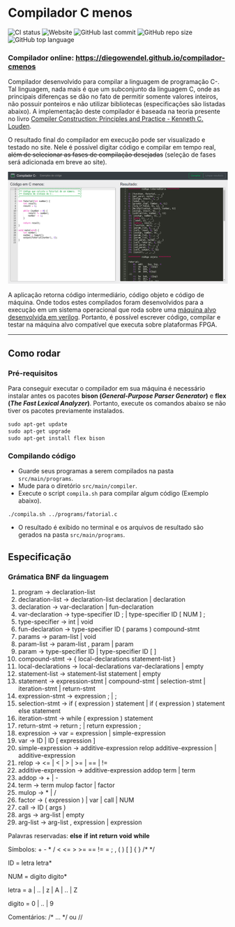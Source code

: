 # Compilador C menos
![CI status](https://travis-ci.com/diegowendel/compilador-cmenos.svg?branch=master)
![Website](https://img.shields.io/website/https/compiler.diegowendel.com.svg)
![GitHub last commit](https://img.shields.io/github/last-commit/diegowendel/compilador-cmenos.svg)
![GitHub repo size](https://img.shields.io/github/repo-size/diegowendel/compilador-cmenos.svg)
![GitHub top language](https://img.shields.io/github/languages/top/diegowendel/compilador-cmenos.svg)

### Compilador online: https://diegowendel.github.io/compilador-cmenos

Compilador desenvolvido para compilar a linguagem de programação C-. Tal linguagem, nada mais é que um subconjunto da linguagem C, onde as principais diferenças se dão no fato de permitir somente valores inteiros, não possuir ponteiros e não utilizar bibliotecas (especificações são listadas abaixo). A implementação deste compilador é baseada na teoria presente no livro [Compiler Construction: Principles and Practice - Kenneth C. Louden](https://www.goodreads.com/book/show/1760385.Compiler_Construction).

O resultado final do compilador em execução pode ser visualizado e testado no site. Nele é possível digitar código e compilar em tempo real, ~~além de selecionar as fases de compilação desejadas~~ (seleção de fases será adicionada em breve ao site).

<p align="center">
  <img src="docs/img/compilador.png" />
</p>

A aplicação retorna código intermediário, código objeto e código de máquina. Onde todos estes compilados foram desenvolvidos para a execução em um sistema operacional que roda sobre uma [máquina alvo desenvolvida em verilog](https://github.com/diegowendel/processador-mips). Portanto, é possível escrever código, compilar e testar na máquina alvo compatível que executa sobre plataformas FPGA.

---

## Como rodar

### Pré-requisitos

Para conseguir executar o compilador em sua máquina é necessário instalar antes os pacotes **bison (*General-Purpose Parser Generator*)** e **flex (*The Fast Lexical Analyzer*)**. Portanto, execute os comandos abaixo se não tiver os pacotes previamente instalados.

```
sudo apt-get update
sudo apt-get upgrade
sudo apt-get install flex bison
```

### Compilando código

- Guarde seus programas a serem compilados na pasta `src/main/programs`.
- Mude para o diretório `src/main/compiler`.
- Execute o script `compila.sh` para compilar algum código (Exemplo abaixo).

```
./compila.sh ../programs/fatorial.c
```

- O resultado é exibido no terminal e os arquivos de resultado são gerados na pasta `src/main/programs`.

## Especificação

### Grámatica BNF da linguagem

1. program → declaration-list
2. declaration-list → declaration-list declaration | declaration
3. declaration → var-declaration | fun-declaration
4. var-declaration → type-specifier ID ; | type-specifier ID [ NUM ] ;
5. type-specifier → int | void
6. fun-declaration → type-specifier ID ( params ) compound-stmt
7. params → param-list | void
8. param-list → param-list , param | param
9. param → type-specifier ID | type-specifier ID [ ]
10. compound-stmt → { local-declarations statement-list }
11. local-declarations → local-declarations var-declarations | empty
12. statement-list → statement-list statement | empty
13. statement → expression-stmt | compound-stmt | selection-stmt | iteration-stmt | return-stmt
14. expression-stmt → expression ; | ;
15. selection-stmt → if ( expression ) statement | if ( expression ) statement else statement
16. iteration-stmt → while ( expression ) statement
17. return-stmt → return ; | return expression ;
18. expression → var = expression | simple-expression
19. var → ID | ID [ expression ]
20. simple-expression → additive-expression relop additive-expression | additive-expression
21. relop → <= | < | > | >= | == | !=
22. additive-expression → additive-expression addop term | term
23. addop → + | -
24. term → term mulop factor | factor
25. mulop → * | /
26. factor → ( expression ) | var | call | NUM
27. call → ID ( args )
28. args → arg-list | empty
29. arg-list → arg-list , expression | expression

Palavras reservadas: **else** **if** **int** **return** **void** **while**

Símbolos: + - * / < <= > >= == != = ; , ( ) [ ] { } /* */

ID = letra letra*

NUM = digito digito*

letra = a | .. | z | A | .. | Z

digito = 0 | .. | 9

Comentários: /* ... */ ou //
